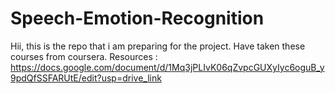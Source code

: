 # Speech-Emotion-Recognition
Hii, this is the repo that i am preparing for the project.
Have taken these courses from coursera.
Resources : https://docs.google.com/document/d/1Mq3jPLIvK06qZvpcGUXyIyc6oguB_y9pdQfSSFARUtE/edit?usp=drive_link
